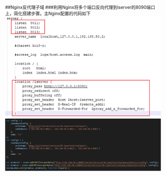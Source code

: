##Nginx反代理子域
###利用Nginx将多个端口反向代理到iserver的8090端口上，简化搭建步骤。主Nginx配置的代码如下
![image](../images/nginx_1.png)
![image](../images/nginx_2.png)